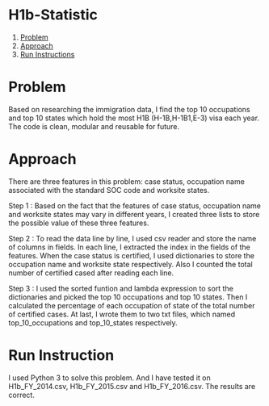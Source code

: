 # H1b-Statistic 

1. [Problem](README.md#problem)
2. [Approach](README.md#input-dataset)
3. [Run Instructions](README.md#instructions)

# Problem
Based on researching the immigration data, I find the top 10 occupations and top 10 states which hold the most H1B (H-1B,H-1B1,E-3) visa each year. The code is clean, modular and reusable for future. 

# Approach  

There are three features in this problem: 
case status, occupation name associated with the standard SOC code and worksite states. 

Step 1 : Based on the fact that the features of case status, occupation name and worksite states may vary in different years, I created three lists to store the possible value of these three features.

Step 2 : To read the data line by line, I used csv reader and store the name of columns in fields. In each line, I extracted the index in the fields of the features. When the case status is certified, I used dictionaries to store the occupation name and worksite state respectively. Also I counted the total number of certified cased after reading each line.

Step 3 : I used the sorted funtion and lambda expression to sort the dictionaries and picked the top 10 occupations and top 10 states. Then I calculated the percentage of each occupation of state of the total number of certified cases. At last, I wrote them to two txt files, which named top_10_occupations and top_10_states respectively.

# Run Instruction 
I used Python 3 to solve this problem. And I have tested it on H1b_FY_2014.csv, H1b_FY_2015.csv and H1b_FY_2016.csv. The results are correct. 
